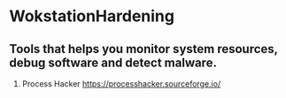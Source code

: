 # WokstationHardening

## Tools that helps you monitor system resources, debug software and detect malware.
1. Process Hacker
https://processhacker.sourceforge.io/
